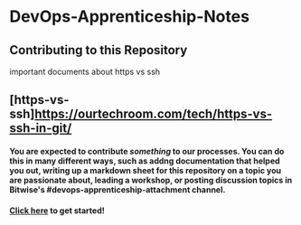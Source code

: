 # DevOps-Apprenticeship-Notes


## Contributing to this Repository
important documents about https vs ssh
## [https-vs-ssh]https://ourtechroom.com/tech/https-vs-ssh-in-git/

#### You are expected to contribute _something_ to our processes. You can do this in many different ways, such as addng documentation that helped you out, writing up a markdown sheet for this repository on a topic you are passionate about, leading a workshop, or posting discussion topics in Bitwise's #devops-apprenticeship-attachment channel.

#### [Click here](https://docs.github.com/en/get-started/quickstart/contributing-to-projects) to get started!
